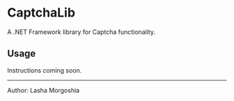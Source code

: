 ﻿# CaptchaLib

A .NET Framework library for Captcha functionality.

## Usage

Instructions coming soon.

---

Author: Lasha Morgoshia

